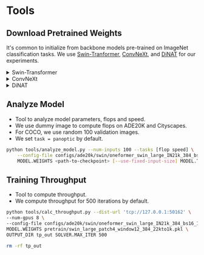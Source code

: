 # Tools

## Download Pretrained Weights

It's common to initialize from backbone models pre-trained on ImageNet classification tasks. We use [Swin-Tranformer](https://github.com/microsoft/Swin-Transformer), [ConvNeXt](https://github.com/facebookresearch/ConvNeXt), and [DiNAT](https://github.com/SHI-Labs/Neighborhood-Attention-Transformer) for our experiments.

<details>
<summary>Swin-Transformer</summary>

- [Official Repo](https://github.com/microsoft/Swin-Transformer)
- `convert-pretrained-model-to-d2.py`: Tool to convert Swin Transformer pre-trained weights for D2.

    ```bash
    pip install timm

    wget https://github.com/SwinTransformer/storage/releases/download/v1.0.0/swin_large_patch4_window12_384_22k.pth
    python tools/convert-pretrained-model-to-d2.py swin_large_patch4_window12_384_22k.pth swin_large_patch4_window12_384_22k.pkl

    wget https://github.com/SwinTransformer/storage/releases/download/v1.0.0/swin_large_patch4_window12_384_22kto1k.pth
    python tools/convert-pretrained-model-to-d2.py swin_large_patch4_window12_384_22kto1k.pth swin_large_patch4_window12_384_22kto1k.pkl
    ```

</details>

<details>
<summary>ConvNeXt</summary>

- [Official Repo](https://github.com/facebookresearch/ConvNeXt)
- `convert-pretrained-model-to-d2.py`: Tool to convert ConvNeXt pre-trained weights for D2.

    ```bash
    wget https://dl.fbaipublicfiles.com/convnext/convnext_large_22k_1k_384.pth
    python tools/convert-pretrained-model-to-d2.py convnext_large_22k_1k_384.pth convnext_large_22k_1k_384.pkl

    wget https://dl.fbaipublicfiles.com/convnext/convnext_xlarge_22k_1k_384_ema.pth
    python tools/convert-pretrained-model-to-d2.py convnext_xlarge_22k_1k_384_ema.pth convnext_xlarge_22k_1k_384_ema.pkl
    ```

</details>

<details>
<summary>DiNAT</summary>

- [Official Repo](https://github.com/SHI-Labs/Neighborhood-Attention-Transformer)
- `convert-pretrained-nat-model-to-d2.py`: Tool to convert DiNAT pre-trained weights for D2.

    ```bash
    wget https://shi-labs.com/projects/dinat/checkpoints/imagenet1k/dinat_large_in22k_in1k_384_11x11.pth
    python tools/convert-pretrained-nat-model-to-d2.py dinat_large_in22k_in1k_384_11x11.pth dinat_large_in22k_in1k_384_11x11.pkl

    wget https://shi-labs.com/projects/dinat/checkpoints/imagenet22k/dinat_large_in22k_224.pth
    python tools/convert-pretrained-nat-model-to-d2.py dinat_large_in22k_224.pth dinat_large_in22k_224.pkl
    ```
    
</details>

## Analyze Model

- Tool to analyze model parameters, flops and speed.
- We use dummy image to compute flops on ADE20K and Cityscapes.
- For COCO, we use random 100 validation images.
- We set `task = panoptic` by default.

```bash
python tools/analyze_model.py --num-inputs 100 --tasks [flop speed] \
    --config-file configs/ade20k/swin/oneformer_swin_large_IN21k_384_bs16_160k.yaml \
    MODEL.WEIGHTS <path-to-checkpoint> [--use-fixed-input-size] MODEL.TEST.SEMANTIC_ON False MODEL.TEST.INSTANCE_ON False
```

## Training Throughput

- Tool to compute throughput.
- We compute throughput for 500 iterations by default.

```bash
python tools/calc_throughput.py --dist-url 'tcp://127.0.0.1:50162' \
--num-gpus 8 \
--config-file configs/ade20k/swin/oneformer_swin_large_IN21k_384_bs16_160k.yaml \
MODEL.WEIGHTS pretrain/swin_large_patch4_window12_384_22kto1k.pkl \
OUTPUT_DIR tp_out SOLVER.MAX_ITER 500

rm -rf tp_out
```

